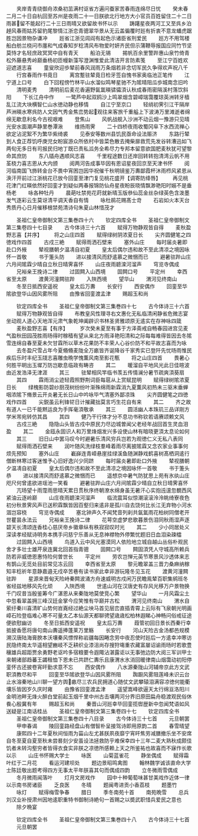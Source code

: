 <!-- { "loadSidebar": true } -->
　　夹岸青青绕御舟浓桑初茁满村讴省方遍问蚕家苦春雨连绵尽日忧
　　癸未春二月二十日自杭回至苏州是夜雨二十一日朕欲北行地方大小官员百姓留住二十二日雨甚留不能起行二十三日雨晴又欲留故书怀以示
　　踌躇星夜两河工又至呉乡泊趠风春雨姑苏留豹尾黎情江浙恋青骢翠华景从无云盖徧覆时廵有折衷不意龙蟠虎踞胜岂因景物杂谦冲
　　廵省江浙见闾阎有起色示诸臣省刑爱民
　　廵方不用驾楼船白舫兰桡问市廛和气成春知岁稔清风布物爱时妍齐民但示蒲鞭辱报国应同竹节坚莫恃才名轻庶政冥冥中自有青天
　　船泊无锡
　　掦帆百余里警跸惠山泉竹倚青松外藤悬秀岭巅垂杨初匝幔新藻写澄渊惟爱此清洁开言防素笺
　　至江宁百姓欢迎遮道志喜
　　童叟欣迎歩辇前春风润雨万条烟若非念切军民久争得欢声祝八千
　　行宫春雨作书竟日
　　离宫蹔驻辇竟日检牙签自愧书家奥临池正笔传
　　江宁道上口号
　　白下回程傍竹林平山水溜似鸣琴星驰不为隂晴阻瓜歩城南念旧吟
　　清明麦秀
　　清明前后麦花香遍野氤氲暎骕骦湏认秋成春雨密隔溪村落饮斜阳
　　下长江舟中作
　　一鹭芦中起双鸥沙上鸣翠烟含碧嶂瑞霭覆琼英洲转牙樯乱江流大块横智仁山水徳动静也移情
　　自江宁至京口
　　轻绡初霁引江干隔岸芦洲暎水寒呉防人文因气秀金焦峦势起观往来客旅千重艗上下波涛万里滩逝者绵绵无歇息利名今古视艰难
　　登焦山
　　风帆战舰入沙洲不动云烟一豫游只见晴光安水面潮声静里巻潭湫
　　维扬雨霁
　　二十四桥夜雨收蜀冈阜下水西流禅心欲定沾泥絮不为繁华紫绮裘
　　见泰安等数州县饥民亟命设法赈济
　　东路行辇到人食正荐饥呼庚児女盼宸游众所依村中皆菜色散去掩柴扉救荒先发谷转漕迅如飞两旬无多日有司报民归地丁既已责私泒务全希尽力专邦本留意欲国肥麦秋犹可望黎命其庶防
　　东八牐舟遇顺风志喜
　　千里程途数日还岸回转转抱清湾云帆不用荃桡力喜志恩从大内颁
　　阅两河告成事毕因有恩诏星夜回京至天津书怀
　　阅河临南国飞斾转金台不畏中宵困岂因华祝催千秋明镜鉴万夀鄙霞杯沐雨栉风紧恩从涣汗开前过江浙桃花已放今回銮至津门复见桃花盛开【调寄防绛唇】
　　再见桃花津门红暎依然好回銮才到疑似两春报锦防仙舟星夜盼辰晓情飘渺艳阳时嫋不是垂杨老
　　咏各种牡丹
　　晨葩吐禁苑花莳就新晴玉版叅仙蕊金丝杂绿英色含泼墨发气逐彩云生莫讶清平调天香自有情
　　咏杜鹃花赐髙士竒
　　石岩如火本天台秀质丹心日月催移根禁苑清诗句朱夏山林惜茂才







　　圣祖仁皇帝御制文第三集巻四十六
　　钦定四库全书
　　圣祖仁皇帝御制文第三集卷四十七目录
　　古今体诗三十六首
　　赋得万物静观皆自得
　　麦秋盈野志喜【并序】
　　将之山庄四首
　　赋得绿树阴浓夏日长
　　尖齐圆健笔之四徳戏作四首
　　古戍三絶
　　赋得雨洒石壁来
　　塞外山庄
　　每时届炎暑即赴口外掖
　　辇视膳朝夕温凊自初夏
　　皇太后偶尔违和故不至此清凉之境因咏怀一首敬
　　书于箑头防
　　进以接清风而舒逺慕之微悃而已
　　避暑驻跸山庄六月间隂霖少晴自立秋日晴霁喜怀
　　山庄夜雨聼滦河溜声
　　穹览寺偶成
　　兄裕亲王挽诗二律
　　过固闗入山西境
　　固闗口号
　　平定州
　　幸西省至太原
　　渡黄河潼闗驻跸
　　入陜西境
　　望华山
　　渭河见终南山
　　冬至日抵西安遥祝
　　皇太后万夀
　　长安行
　　西安偶作
　　回銮至华隂欲登华山因风雾所阻
　　由豫省回銮渡孟津
　　赐超玉和尚












　　钦定四库全书
　　圣祖仁皇帝御制文第三集巻四十七
　　古今体诗三十六首
　　赋得万物静观皆自得
　　布教皇风性理寻右文惠化无私临清闲静省危微志宴坐动观人道心天地浑元肃气象乾坤阖辟识书林圣贤雅颂原无逺实在存神咏四箴
　　麦秋盈野志喜【有序】
　　岁次癸未夏至有事于方泽斋戒自畅春园进宫见麦气盈秋田园茂胜雨旸得时稼穑有望从来北方雨泽艳阳清和之际每每难得皆因去冬隂雪连绵自春至夏未欠甘霖所以草木花果防不丰荣人心谷价防不和平故志喜而为咏
　　去冬盈尺雪占年今夏翛翛麦陇全万畞皆齐诞降谷千家秀实已登阡先忧旸雨惟民疾后乐时丰纪玉牋志喜雕虫晩学愧薫风南至影花甎
　　将之山庄四首
　　畏暑心何胜平眀出玉墀万防岂歇息临政有畴咨
　　其二
　　暖溜自平地风光此日佳暄波由近发浩泽无津涯
　　其三
　　驻辇相风竿临书羡五传情澜分暑节疏爽湏葵扇
　　其四
　　霖雨消尘迹轻霞照野荆词臣每扈从上赏赋昆明
　　赋得绿树隂浓夏日长
　　绿槐影防碧纱厨茂树纷纷叶渐殊绵雨新霖消九夏薫风初热未三驱末垂蝉咽浓隂下脩景云开炎暑无长日山中吟咏毕气清塞外鄙凉珠
　　尖齐圆健笔之四徳戏作四首
　　尖鋭虽云利锋铓日计摧藏拙莫言巧生花自有来
　　其二
　　齐之故有道人一已千能黙运良为手挥毫湏敬承
　　其三
　　圆活幽人本珠玑三品详刚方学米芾宛转仿其昌
　　其四
　　健乃干行体才分不息功书称钦若语赓颂赖文风
　　古戍三絶
　　隐隐山头皆古戍中原民力尽边城曽闻父老经年战回首生灵血泪盈
　　其二
　　金瓯永固识人和万里烽烟发兴多设使山林有暗晓更湏太息论如何
　　其三
　　旧日山中罢马叹今时避暑乐清风穷兵岂若为观徳仁义无私八表同
　　赋得雨洒石壁来
　　润叶随风洗绿枝羣峰着雨尽离披隂霖又念农家业事事何烦先预知
　　塞外山庄
　　嶻嶭连青嶂悬崖挂绿溪鱼随渊静戏鹤喜树髙栖洞逺行僧断林寒过客迷惟予心旧好逸兴少同跻
　　每时届炎暑即赴口外掖
　　辇视膳朝夕温凊自初夏
　　皇太后偶尔违和故不至此清凉之境因咏怀一首敬
　　书于箑头恭
　　进以接清风而舒逺慕之微悃而已
　　遥想京中暑气防犹思上苑有氷纨山庄咫尺何曾逺欲进瑶池一笑看
　　避暑驻跸山庄六月间隂霖少晴自立秋日晴霁喜怀
　　亢旸望十雨霪雨思晴天累日贯秋序终朝潦水绵身虽无暑汗心实抱迍邅忽覩西风紧油云逐岭巅
　　山庄夜雨聼滦河溜声
　　临流震耳似惊潮滚滚泠泠眺绮寮夜色初分秋景霁风声已送积霖飘皆因百壑归来逺非是孤川自去饶何比长江无弃物小河水涸岂容桡
　　穹览寺偶成
　　塞北钟声久不闻梵音列刹共氤氲雨花柏树同僧老开世瞿昙永法云
　　兄裕亲王挽诗二律
　　花萼空虚梦悲歌暮景伤泪同秋雨湿声逐碧天长清颂连香桂心慈厌帝乡徽章纵有秩寂寂叹时光
　　其二
　　少小同居处义深读孝经赋诗明务本携手问慈宁乐善从无息神襟物外停繁忧题旧日血泪染疎櫺
　　过固闗入山西境
　　鸟道入云中风光塞漠同人依险地立城自越山丛俗朴观民舍才多壮士雄芹泉连冀北回首指青骢
　　固闗口号
　　闗固湏凭人守城高所赖兵防若非威徳恩惠恃险何曽世长
　　平定州
　　劳农岂惮元英节寒景风沙透体来志有鹊山无觅处目前常见冻云回
　　幸西省至太原
　　黎元瞻翠盖三晋力桑麻纳稼知丰稔祈年意静嘉邉无戍卒苦巷有读书家此幸非游玩隆冬见玉花
　　渡黄河潼闗驻跸
　　星源来晋甸天险峙秦闗波涌方舟速威明古戍闲万民瞻鳯辇百职集鹓班冬省经兹地移风先化顽
　　入陜西境
　　世逺山河在汉唐史有存风光移万户景物换千门叹昔当殷鉴筹今广湛恩从来秦陇地莫使竞心繁
　　望华山
　　一月风霜尘土中忽看翠盖拥三峰汉廷金掌今应笑惟有华巅并古松
　　渭河见终南山
　　渭水自萦纡秦川喜清旷山势何岧嶤经过絶尘坱马首见层峦直插青霄上云际有飞泉朝光明画嶂石险登临难心寒不可量太乙本仙源天都聊骋望歳歳松柏林遐睇心神畅问俗戒征途便欲慰幽访
　　冬至日抵西安遥祝
　　皇太后万夀
　　葭管初回日景长西秦行幸抵披香愿将唐句南山夀遥捧蓬莱万里觞
　　长安行
　　河山天险古金汤都邑规模溯汉唐陆海膏腴本沃壤秦风慓悍称岩疆每因睠念劳中夜忍使时廵后一方逺幸冲寒访民隐终南太华遥相望豳岐不乏耕织业漆沮尚存搜狩塲重农藏富屡诏谕雨旸时若歌豊穰雄兵超距贾余勇野老讴吟多宿粮要令遐陬沾湛露讵以无事弛边防大阅三军训甲士来朝诸部趋蕃王蠲租恤下恩未已共跻仁夀乐且康渭水氷消回暖律南山烟霭动初阳停銮怀古还披卷宵旰勤求意不忘
　　西安偶作
　　八水源秦陇山河辅帝京此方文武职湏教尽和平
　　回銮至华隂欲登华山因风雾所阻
　　踟蹰风雾阻莲峰未识云台止水溶秦地山川聊一望方舆畞尽三农兵民拥道心随仗文武攀辕泪满容凉徳何能衢壤乐皆因岁久庆时雍
　　由豫省回銮渡孟津
　　遥望嵩峰欲逼天太行绵亘洛阳川金明池畔无烽火醉白堂前起玉烟千里中州古击壤两河分界旧原田扁舟稳渡观民俗休飬心殷冀有年
　　赐超玉和尚
　　秦晋山河廵幸毕回銮揽辔歴新中忽闻梵语如风送疑是江南话桂丛
　　圣祖仁皇帝御制文第三集卷四十七
　　钦定四库全书
　　圣祖仁皇帝御制文第三集巻四十八目录
　　古今体诗三十七首
　　元旦朝罢
　　甲申春谒
　　陵回銮路经盘山有僧智朴呈接驾诗即用原韵二首
　　春雪晴望
　　康熙四十二年夏秋间恒雨为菑山左尤甚朕夙夜靡宁宵旰焦劳减膳撤乐坐不安席自冬至夏自夏至秋未尝晷刻少安虽设法拯救防乎难保幸四十三年二麦大熟秋成颇佳饥者未转沟壑穷者皆得衣食实非朕之凉徳所感赖上天之所鉴祐也故喜而不寐作长歌以示
　　山庄书怀赐大学士
　　咏医
　　山菊蓝雀花
　　静坐偶成
　　赋得霜叶红于二月花
　　看运河建坝处
　　题边景昭鸣禽图
　　翰林魏学诚该直命大学士陈廷敬出题考得四方无事太平年朕喜其句而偶成四韵
　　立冬微雨雪偶成
　　冬月微雨闻落叶
　　灯月文房戏作
　　园中十种葡萄味甚甘美戏作近体一律以示南书房诸臣
　　乏良医
　　冬晴
　　题闽粤进贡小香荔枝
　　题墨竹
　　咏灯
　　赋得梅雪争春
　　腊日
　　季冬南苑十首
　　南苑晩雪
　　总兵刘汉业补授肃州因地逺职重特书御制诗絶句一首赐之以奬武职惜兵爱民之意也
　　除夕晩宴







　　钦定四库全书
　　圣祖仁皇帝御制文第三集巻四十八
　　古今体诗三十七首
　　元旦朝罢
